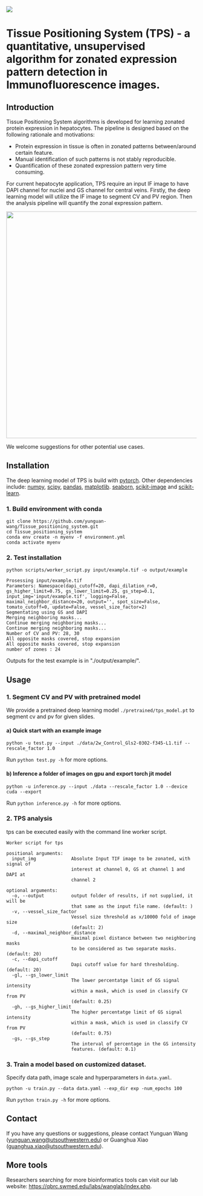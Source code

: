 <img src="https://github.com/zzhu33/scSplitter/blob/master/QBRC.jpg">

# Tissue Positioning System (TPS) - a quantitative, unsupervised algorithm for zonated expression pattern detection in Immunofluorescence images.

## Introduction
Tissue Positioning System algorithms is developed for learning zonated protein expression in hepatocytes. The pipeline is designed based on the following rationale and motivations:
* Protein expression in tissue is often in zonated patterns between/around certain feature.
* Manual identification of such patterns is not stably reproducible.
* Quantification of these zonated expression pattern very time consuming.

For current hepatocyte application, TPS require an input IF image to have DAPI channel for nuclei and GS channel for central veins. Firstly, the deep learning model will utilize the IF image to segment CV and PV region. Then the analysis pipeline will quantify the zonal expression pattern.

<img src="output/example/example_results.png" width="600"/>

We welcome suggestions for other potential use cases.


## Installation
The deep learning model of TPS is build with [pytorch](https://pytorch.org/). Other dependencies include: [numpy](http://www.numpy.org/), [scipy](https://www.scipy.org/), [pandas](https://pandas.pydata.org/), [matplotlib](https://matplotlib.org/). [seaborn](https://github.com/mwaskom/seaborn), [scikit-image](https://scikit-image.org/) and [scikit-learn](https://scikit-learn.org/).

### 1. Build environment with conda
```
git clone https://github.com/yunguan-wang/Tissue_positioning_system.git
cd Tissue_positioning_system
conda env create -n myenv -f environment.yml
conda activate myenv
```
### 2. Test installation
```
python scripts/worker_script.py input/example.tif -o output/example
```
```
Prosessing input/example.tif
Parameters: Namespace(dapi_cutoff=20, dapi_dilation_r=0, gs_higher_limit=0.75, gs_lower_limit=0.25, gs_step=0.1, input_img='input/example.tif', logging=False, maximal_neighbor_distance=20, output='', spot_size=False, tomato_cutoff=0, update=False, vessel_size_factor=2)
Segmentating using GS and DAPI
Merging neighboring masks...
Continue merging neighboring masks...
Continue merging neighboring masks...
Number of CV and PV: 28, 30
All opposite masks covered, stop expansion
All opposite masks covered, stop expansion
number of zones : 24
```
Outputs for the test example is in "./output/example/".

## Usage
### 1. Segment CV and PV with pretrained model
We provide a pretrained deep learning model ```./pretrained/tps_model.pt``` to segment cv and pv for given slides. 

#### a) Quick start with an example image
```
python -u test.py --input ./data/2w_Control_Gls2-0302-f345-L1.tif --rescale_factor 1.0
```
Run ```python test.py -h``` for more options.

#### b) Inference a folder of images on gpu and export torch jit model
```
python -u inference.py --input ./data --rescale_factor 1.0 --device cuda --export
```
Run ```python inference.py -h``` for more options.

### 2. TPS analysis
tps can be executed easily with the command line worker script.

```
Worker script for tps

positional arguments:
  input_img             Absolute Input TIF image to be zonated, with signal of
                        interest at channel 0, GS at channel 1 and DAPI at
                        channel 2

optional arguments:
  -o, --output          output folder of results, if not supplied, it will be
                        that same as the input file name. (default: )
  -v, --vessel_size_factor
                        Vessel size threshold as x/10000 fold of image size
                        (default: 2)
  -d, --maximal_neighbor_distance
                        maximal pixel distance between two neighboring masks
                        to be considered as two separate masks. (default: 20)
  -c, --dapi_cutoff
                        Dapi cutoff value for hard thresholding. (default: 20)
  -gl, --gs_lower_limit
                        The lower percentatge limit of GS signal intensity
                        within a mask, which is used in classify CV from PV
                        (default: 0.25)
  -gh, --gs_higher_limit
                        The higher percentatge limit of GS signal intensity
                        within a mask, which is used in classify CV from PV
                        (default: 0.75)
  -gs, --gs_step
                        The interval of percentage in the GS intensity
                        features. (default: 0.1)
```
### 3. Train a model based on customized dataset.
Specify data path, image scale and hyperparameters in ```data.yaml```. 
```
python -u train.py --data data.yaml --exp_dir exp -num_epochs 100
```
Run ```python train.py -h``` for more options.

<!---
## Gallery
Example results

<img src="https://github.com/yunguan-wang/liver_zone_segmentation/blob/biohpc/output/example/example_results.png" height="450" width="800">
-->

## Contact
If you have any questions or suggestions, please contact Yunguan Wang (yunguan.wang@utsouthwestern.edu) or Guanghua Xiao (guanghua.xiao@utsouthwestern.edu).

## More tools
Researchers searching for more bioinformatics tools can visit our lab website: https://qbrc.swmed.edu/labs/wanglab/index.php.
